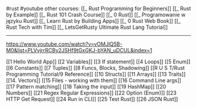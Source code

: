 #rust #youtube 
other courses:
[[_ Rust Programming for Beginners]]
[[_ Rust by Example]]
[[_ Rust 101 Crash Course]]
[[_ 0 Rust]]
[[_ Programowanie w języku Rust]]
[[_ Learn Rust by Building Apps]]
[[_ 0 Rust Web Book]]
[[_ Rust Tech with Tim]]
[[_ LetsGetRusty Ultimate Rust Lang Tutorial]]

---

https://www.youtube.com/watch?v=vOMJlQ5B-M0&list=PLVvjrrRCBy2JSHf9tGxGKJ-bYAN_uDCUL&index=1

[[1 Hello World App]]
[[2 Variables]]
[[3 If statement]]
[[4 Loops]]
[[5 Enum]]
[[6 Constants]]
[[7 Tuples]]
[[8 Funcs, Blocks, Shadowing]]
[[R U S T/Rust Programming Tutorial/9 Reference]]
[[10 Structs]]
[[11 Arrays]]
[[13 Traits]]
[[14. Vectors]]
[[15 Files - working with them]]
[[16 Command Line args]]
[[17 Pattern matching]]
[[18 Taking the input]]
[[19 HashMap]]
[[20 Numbers]]
[[21 Regex Regular Expressions]]
[[22 Option (Enum)]]
[[23 HTTP Get Request]]
[[24 Run in CLI]]
[[25 Test Rust]]
[[26 JSON Rust]]



